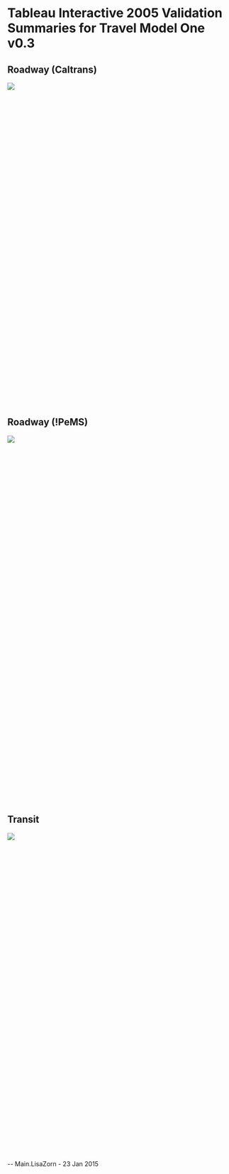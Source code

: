 # Tableau Interactive 2005 Validation Summaries for Travel Model One v0.3

## Roadway (Caltrans)

<script type='text/javascript' src='https://public.tableausoftware.com/javascripts/api/viz_v1.js'></script><div class='tableauPlaceholder' style='width: 900px; height: 700px;'><noscript><a href='#'><img alt=' ' src='https:&#47;&#47;publicrevizit.tableausoftware.com&#47;static&#47;images&#47;Tr&#47;TravelModelOnev0_32005RoadwayCaltransValidation&#47;Chart_ObsvEst_all&#47;1_rss.png' style='border: none' /></a></noscript><object class='tableauViz' width='900' height='700' style='display:none;'><param name='host_url' value='https%3A%2F%2Fpublic.tableausoftware.com%2F' /> <param name='site_root' value='' /><param name='name' value='TravelModelOnev0_32005RoadwayCaltransValidation&#47;Chart_ObsvEst_all' /><param name='tabs' value='yes' /><param name='toolbar' value='yes' /><param name='static_image' value='https:&#47;&#47;publicrevizit.tableausoftware.com&#47;static&#47;images&#47;Tr&#47;TravelModelOnev0_32005RoadwayCaltransValidation&#47;Chart_ObsvEst_all&#47;1.png' /> <param name='animate_transition' value='yes' /><param name='display_static_image' value='yes' /><param name='display_spinner' value='yes' /><param name='display_overlay' value='yes' /><param name='display_count' value='yes' /><param name='showVizHome' value='no' /></object></div><div style='width:1444px;height:22px;padding:0px 10px 0px 0px;color:black;font:normal 8pt verdana,helvetica,arial,sans-serif;'><div style='float:right; padding-right:8px;'><a href='http://www.tableausoftware.com/public/about-tableau-products?ref=https://public.tableausoftware.com/views/TravelModelOnev0_32005RoadwayCaltransValidation/Chart_ObsvEst_all' target='_blank'>Learn About Tableau</a></div></div>

## Roadway (!PeMS)

<script type='text/javascript' src='https://public.tableausoftware.com/javascripts/api/viz_v1.js'></script><div class='tableauPlaceholder' style='width: 1024px; height: 800px;'><noscript><a href='http:&#47;&#47;analytics.mtc.ca.gov&#47;foswiki&#47;Main&#47;TravelModelOneV03TableauInteractive2005Validation'><img alt=' ' src='https:&#47;&#47;publicrevizit.tableausoftware.com&#47;static&#47;images&#47;Tr&#47;TravelModelOnev0_32005RoadwayPeMSValidation&#47;StationDashboard&#47;1_rss.png' style='border: none' /></a></noscript><object class='tableauViz' width='1024' height='800' style='display:none;'><param name='host_url' value='https%3A%2F%2Fpublic.tableausoftware.com%2F' /> <param name='site_root' value='' /><param name='name' value='TravelModelOnev0_32005RoadwayPeMSValidation&#47;StationDashboard' /><param name='tabs' value='yes' /><param name='toolbar' value='yes' /><param name='static_image' value='https:&#47;&#47;publicrevizit.tableausoftware.com&#47;static&#47;images&#47;Tr&#47;TravelModelOnev0_32005RoadwayPeMSValidation&#47;StationDashboard&#47;1.png' /> <param name='animate_transition' value='yes' /><param name='display_static_image' value='yes' /><param name='display_spinner' value='yes' /><param name='display_overlay' value='yes' /><param name='display_count' value='yes' /><param name='showVizHome' value='no' /></object></div><div style='width:1004px;height:22px;padding:0px 10px 0px 0px;color:black;font:normal 8pt verdana,helvetica,arial,sans-serif;'><div style='float:right; padding-right:8px;'><a href='http://www.tableausoftware.com/public/about-tableau-products?ref=https://public.tableausoftware.com/views/TravelModelOnev0_32005RoadwayPeMSValidation/StationDashboard' target='_blank'>Learn About Tableau</a></div></div>

## Transit

<script type='text/javascript' src='https://public.tableausoftware.com/javascripts/api/viz_v1.js'></script><div class='tableauPlaceholder' style='width: 900px; height: 700px;'><noscript><a href='http:&#47;&#47;analytics.mtc.ca.gov&#47;foswiki&#47;Main&#47;TravelModelOneV03TableauInteractive2005Validation'><img alt=' ' src='https:&#47;&#47;publicrevizit.tableausoftware.com&#47;static&#47;images&#47;Tr&#47;TravelModelOnev0_32005TransitValidation&#47;GraphbyMode&#47;1_rss.png' style='border: none' /></a></noscript><object class='tableauViz' width='900' height='700' style='display:none;'><param name='host_url' value='https%3A%2F%2Fpublic.tableausoftware.com%2F' /> <param name='site_root' value='' /><param name='name' value='TravelModelOnev0_32005TransitValidation&#47;GraphbyMode' /><param name='tabs' value='yes' /><param name='toolbar' value='yes' /><param name='static_image' value='https:&#47;&#47;publicrevizit.tableausoftware.com&#47;static&#47;images&#47;Tr&#47;TravelModelOnev0_32005TransitValidation&#47;GraphbyMode&#47;1.png' /> <param name='animate_transition' value='yes' /><param name='display_static_image' value='yes' /><param name='display_spinner' value='yes' /><param name='display_overlay' value='yes' /><param name='display_count' value='yes' /><param name='showVizHome' value='no' /></object></div><div style='width:1444px;height:22px;padding:0px 10px 0px 0px;color:black;font:normal 8pt verdana,helvetica,arial,sans-serif;'><div style='float:right; padding-right:8px;'><a href='http://www.tableausoftware.com/public/about-tableau-products?ref=https://public.tableausoftware.com/views/TravelModelOnev0_32005TransitValidation/GraphbyMode' target='_blank'>Learn About Tableau</a></div></div>

-- Main.LisaZorn - 23 Jan 2015
